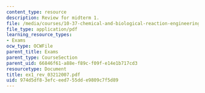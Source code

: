 ```yaml
---
content_type: resource
description: Review for midterm 1.
file: /media/courses/10-37-chemical-and-biological-reaction-engineering-spring-2007/974d5df83efceed755dde9809c7f5d89_ex1_rev_03212007.pdf
file_type: application/pdf
learning_resource_types:
- Exams
ocw_type: OCWFile
parent_title: Exams
parent_type: CourseSection
parent_uid: 66846f61-a88e-f89c-f09f-e14e1b717cd3
resourcetype: Document
title: ex1_rev_03212007.pdf
uid: 974d5df8-3efc-eed7-55dd-e9809c7f5d89
---
```

